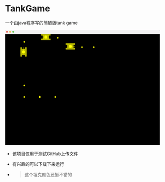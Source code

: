 # TankGame
一个由java程序写的简陋版tank game


![Image text](https://github.com/jackasher36/TankGame/blob/main/image-20240314195650488.png)

+ 该项目仅用于测试GitHub上传文件

+ 有兴趣的可以下载下来运行

+ > 这个坦克颜色还挺不错的
